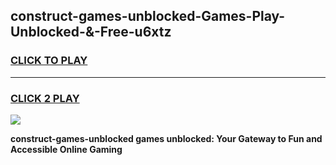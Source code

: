 
## construct-games-unblocked-Games-Play-Unblocked-&-Free-u6xtz
<h3>
<a href="https://premium76.site?title=construct-games-unblocked&ref=24A">CLICK TO PLAY</a></h3>
<hr>

<h3>
<a href="https://premium76.site?title=construct-games-unblocked&ref=24A">CLICK 2 PLAY</a>
  
</h3>

<a href="https://premium76.site?title=construct-games-unblocked&ref=24A"><img src="https://clearcache.store/games.png"></a>


**construct-games-unblocked games unblocked: Your Gateway to Fun and Accessible Online Gaming**
